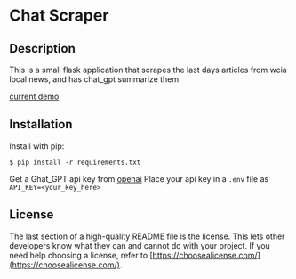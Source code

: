 # Chat Scraper

## Description

This is a small flask application that scrapes the last days articles from wcia local news, and has chat_gpt summarize them.

[current demo](https://wcia-scraper.up.railway.app/wcia)

## Installation

Install with pip:

```
$ pip install -r requirements.txt
```

Get a Ghat_GPT api key from [openai](https://platform.openai.com/overview)
Place your api key in a `.env` file as `API_KEY=<your_key_here>`


## License

The last section of a high-quality README file is the license. This lets other developers know what they can and cannot do with your project. If you need help choosing a license, refer to [https://choosealicense.com/](https://choosealicense.com/).


